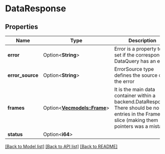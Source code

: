 # DataResponse

## Properties

Name | Type | Description | Notes
------------ | ------------- | ------------- | -------------
**error** | Option<**String**> | Error is a property to be set if the corresponding DataQuery has an error. | [optional]
**error_source** | Option<**String**> | ErrorSource type defines the source of the error | [optional]
**frames** | Option<[**Vec<models::Frame>**](Frame.md)> | It is the main data container within a backend.DataResponse. There should be no `nil` entries in the Frames slice (making them pointers was a mistake). | [optional]
**status** | Option<**i64**> |  | [optional]

[[Back to Model list]](../README.md#documentation-for-models) [[Back to API list]](../README.md#documentation-for-api-endpoints) [[Back to README]](../README.md)


